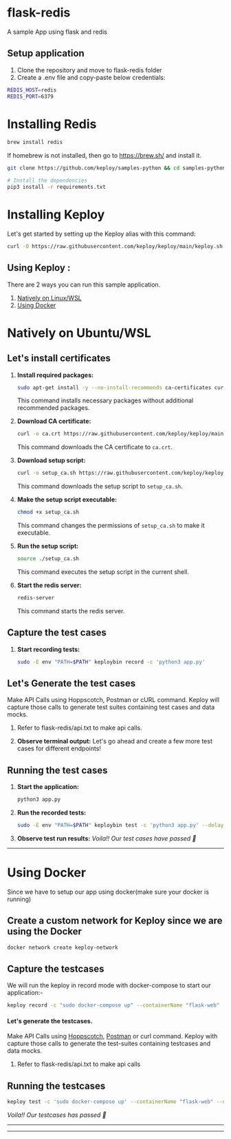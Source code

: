 # flask-redis

A sample App using flask and redis

## Setup application

1. Clone the repository and move to flask-redis folder
2. Create a .env file and copy-paste below credentials:

```bash
REDIS_HOST=redis
REDIS_PORT=6379
```

# Installing Redis

```sh
brew install redis
```
If homebrew is not installed, then go to https://brew.sh/ and install it.

```bash
git clone https://github.com/keploy/samples-python && cd samples-python/flask-redis

# Install the dependencies
pip3 install -r requirements.txt
```

# Installing Keploy

Let's get started by setting up the Keploy alias with this command:

```sh
curl -O https://raw.githubusercontent.com/keploy/keploy/main/keploy.sh && source keploy.sh
```

## Using Keploy :

There are 2 ways you can run this sample application.

1. [Natively on Linux/WSL](#natively-on-ubuntuwsl)
2. [Using Docker](#running-sample-app-using-docker)

# Natively on Ubuntu/WSL

## Let's install certificates

1. **Install required packages:**

   ```sh
   sudo apt-get install -y --no-install-recommends ca-certificates curl
   ```

   This command installs necessary packages without additional recommended packages.

2. **Download CA certificate:**

   ```sh
   curl -o ca.crt https://raw.githubusercontent.com/keploy/keploy/main/pkg/core/proxy/asset/ca.crt
   ```

   This command downloads the CA certificate to `ca.crt`.

3. **Download setup script:**

   ```sh
   curl -o setup_ca.sh https://raw.githubusercontent.com/keploy/keploy/main/pkg/core/proxy/asset/setup_ca.sh
   ```

   This command downloads the setup script to `setup_ca.sh`.

4. **Make the setup script executable:**

   ```sh
   chmod +x setup_ca.sh
   ```

   This command changes the permissions of `setup_ca.sh` to make it executable.

5. **Run the setup script:**

   ```sh
   source ./setup_ca.sh
   ```

   This command executes the setup script in the current shell.

6. **Start the redis server:**
   ```sh
   redis-server
   ```
   This command starts the redis server.

## Capture the test cases

1. **Start recording tests:**
   ```bash
   sudo -E env "PATH=$PATH" keploybin record -c 'python3 app.py'
   ```

## Let's Generate the test cases

Make API Calls using Hoppscotch, Postman or cURL command. Keploy will capture those calls to generate test suites containing test cases and data mocks.

1. Refer to flask-redis/api.txt to make api calls.

2. **Observe terminal output:**
   Let's go ahead and create a few more test cases for different endpoints!

## Running the test cases

1. **Start the application:**

   ```bash
   python3 app.py
   ```

2. **Run the recorded tests:**

   ```bash
   sudo -E env "PATH=$PATH" keploybin test -c 'python3 app.py' --delay 10
   ```

3. **Observe test run results:**
   _Voila!! Our test cases have passed 🌟_

---

# Using Docker

Since we have to setup our app using docker(make sure your docker is running)

## Create a custom network for Keploy since we are using the Docker

```bash
docker network create keploy-network
```

## Capture the testcases

We will run the keploy in record mode with docker-compose to start our application:-

```bash
keploy record -c "sudo docker-compose up" --containerName "flask-web"

```

#### Let's generate the testcases.

Make API Calls using [Hoppscotch](https://hoppscotch.io), [Postman](https://postman.com) or curl command. Keploy with capture those calls to generate the test-suites containing testcases and data mocks.

1. Refer to flask-redis/api.txt to make api calls

## Running the testcases

```bash
keploy test -c 'sudo docker-compose up' --containerName "flask-web" --delay 10
```

_Voila!! Our testcases has passed 🌟_

---



---
